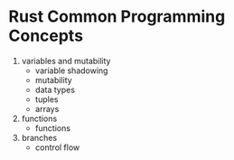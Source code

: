 # Rust Common Programming Concepts
1. variables and mutability
    - variable shadowing
    - mutability
    - data types
    - tuples
    - arrays
2. functions
    - functions
3. branches
    - control flow
